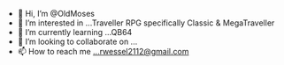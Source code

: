 - 👋 Hi, I’m @OldMoses
- 👀 I’m interested in ...Traveller RPG specifically Classic & MegaTraveller
- 🌱 I’m currently learning ...QB64
- 💞️ I’m looking to collaborate on ...
- 📫 How to reach me ...rwessel2112@gmail.com

<!---
OldMoses/OldMoses is a ✨ special ✨ repository because its `README.md` (this file) appears on your GitHub profile.
You can click the Preview link to take a look at your changes.
--->
